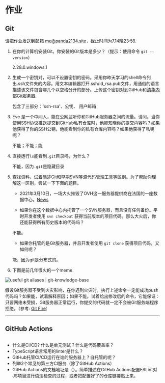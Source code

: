 # 作业

## Git

请把作业发送到邮箱 [me@panda2134.site](mailto:me@panda2134.site)，截止时间为7.14晚23:59.

1. 在你的计算机安装Git。你安装的Git版本是多少？（提示：使用命令 `git --version`）

	2.28.0.windows.1

2. 生成一个密钥对，可以不设置密钥的密码。采用你昨天学习的shell命令列出.ssh文件夹的内容。用文本编辑器打开.ssh/id_rsa.pub文件，用通俗的语言描述该文件包含哪几个以空格分开的部分。上传这个密钥对到GitHub和[清华内部Git服务器](https://git.tsinghua.edu.cn).

	包含了三部分：'ssh-rsa'、公钥、 用户邮箱

3. Eve 是一个中间人，能在公网监听你和GitHub服务器之间的流量。请问，当你使用SSH协议推送提交到GitHub私有仓库时，他能知晓你的提交内容吗？如果他获得了你的SSH公钥，他能看到你的私有仓库内容吗？如果他获得了私钥呢？

	不能；不能；能

4. 直接运行`ls`能看到`.git`目录吗，为什么？

	不能，因为`.git`是隐藏目录

5. 查找资料，试着简述Git和早期SVN等源代码管理工具等区别。为了帮助你理解这一区别，尝试一下下面的题目。
   - 2021年3月10日，一场大火摧毁了OVH这一服务器提供商在法国的一座数据中心。[News](https://datacenterfrontier.com/ovh-data-center-in-france-destroyed-by-fire-all-staff-safe/)

   - 如果你在这个数据中心内托管了一个SVN服务器，而且没有任何备份。平时开发者使用 `svn checkout` 获得当前版本的项目代码。那么大火后，你还能获得所有历史版本的代码吗？

   	不能。

   - 如果你托管的是Git服务器，并且开发者使用 `git clone` 获得项目代码，又如何呢？

   	能，因为git是分布式的。

6. 下图是前几年很火的一个meme.

![useful git aliases | git-knowledge-base](https://idiv-biodiversity.github.io/git-knowledge-base/img/git-fire.png)

假设Git服务器不受到火灾影响，在你遇到火灾时，执行上述命令一定能成功push代码吗？如果能，试着解释原因；如果不能，试着给出修改后的命令，它能保证：只要网络未受损，Git服务器正常运行，你提交的代码就一定不会被Git服务端程序拒绝。（参考: [Git Fire](https://github.com/qw3rtman/git-fire)）

--------

## GitHub Actions

## 

- 什么是CI/CD? 什么是单元测试？什么是代码覆盖率？
- TypeScript语言常用的linter是什么？
- GitHub托管CI/CD运行在谁的服务器上？自托管的呢？
- 列举2个常见的第三方CI服务（除了GitHub Actions）
- GitHub Actions的文档地址是（）。简单描述在GitHub Actions配置ESLint对JS项目进行语法检查的过程，或者把配置好了的仓库链接贴上来。